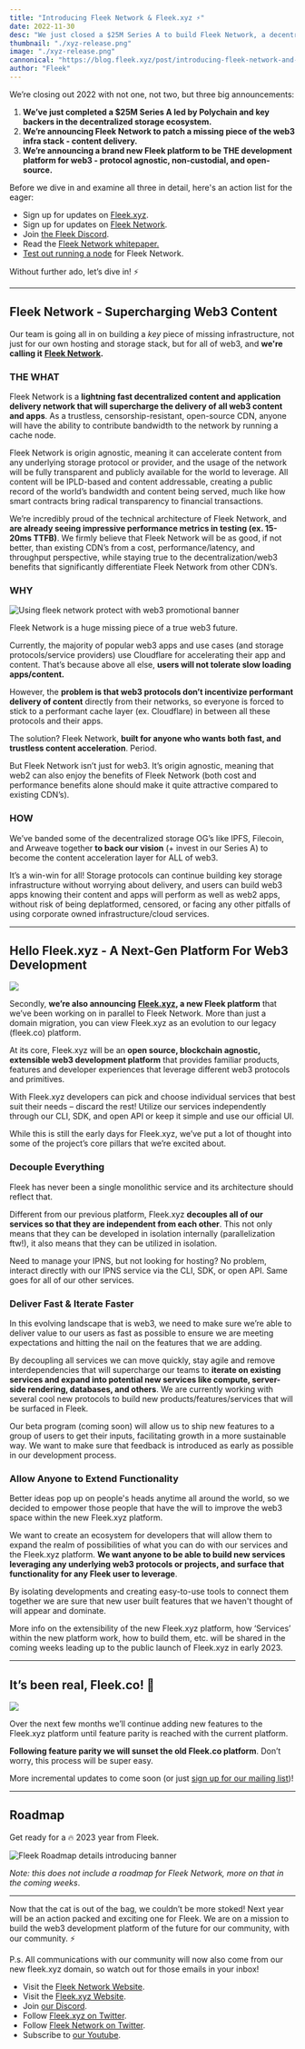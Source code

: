 ```yaml
---
title: "Introducing Fleek Network & Fleek.xyz ⚡️"
date: 2022-11-30
desc: "We just closed a $25M Series A to build Fleek Network, a decentralized CDN, and Fleek.xyz, the web3 dev platform of the future."
thumbnail: "./xyz-release.png"
image: "./xyz-release.png"
cannonical: "https://blog.fleek.xyz/post/introducing-fleek-network-and-fleek-xyz/"
author: "Fleek"
---
```


We’re closing out 2022 with not one, not two, but three big announcements:

1. **We’ve just completed a $25M Series A led by Polychain and key backers in the decentralized storage ecosystem.**
2. **We’re announcing Fleek Network to patch a missing piece of the web3 infra stack - content delivery.**
3. **We’re announcing a brand new Fleek platform to be THE development platform for web3 - protocol agnostic, non-custodial, and open-source.**

Before we dive in and examine all three in detail, here's an action list for the eager:

* Sign up for updates on [Fleek.xyz](https://fleek.xyz).
* Sign up for updates on [Fleek Network](https://fleek.network).
* Join [the Fleek Discord](https://discord.gg/fleek).
* Read the [Fleek Network whitepaper.](https://fleek.network/fleek-network.pdf?202212011428)
* [Test out running a node](https://blog.fleek.co/posts/fleek-network-getting-started-guide) for Fleek Network.

Without further ado, let’s dive in! ⚡️

***

## Fleek Network - Supercharging Web3 Content

Our team is going all in on building a _key_ piece of missing infrastructure, not just for our own hosting and storage stack, but for all of web3, and **we're calling it** [**Fleek Network**](https://fleek.network)**.**

### THE WHAT

Fleek Network is a **lightning fast decentralized content and application delivery network that will supercharge the delivery of all web3 content and apps**. As a trustless, censorship-resistant, open-source CDN, anyone will have the ability to contribute bandwidth to the network by running a cache node.

Fleek Network is origin agnostic, meaning it can accelerate content from any underlying storage protocol or provider, and the usage of the network will be fully transparent and publicly available for the world to leverage. All content will be IPLD-based and content addressable, creating a public record of the world’s bandwidth and content being served, much like how smart contracts bring radical transparency to financial transactions.

We’re incredibly proud of the technical architecture of Fleek Network, and **are already seeing impressive performance metrics in testing (ex. 15-20ms TTFB)**. We firmly believe that Fleek Network will be as good, if not better, than existing CDN’s from a cost, performance/latency, and throughput perspective, while staying true to the decentralization/web3 benefits that significantly differentiate Fleek Network from other CDN’s.

### WHY

![Using fleek network protect with web3 promotional banner](https://storageapi.fleek.co/fleek-team-bucket/Blogs/FN-soldier-meme.jpeg)

Fleek Network is a huge missing piece of a true web3 future.

Currently, the majority of popular web3 apps and use cases (and storage protocols/service providers) use Cloudflare for accelerating their app and content. That’s because above all else, **users will not tolerate slow loading apps/content.**

However, the **problem is that web3 protocols don’t incentivize performant delivery of content** directly from their networks, so everyone is forced to stick to a performant cache layer (ex. Cloudflare) in between all these protocols and their apps.

The solution? Fleek Network, **built for anyone who wants both fast, and trustless content acceleration**. Period.

But Fleek Network isn’t just for web3. It’s origin agnostic, meaning that web2 can also enjoy the benefits of Fleek Network (both cost and performance benefits alone should make it quite attractive compared to existing CDN’s).

### HOW

We’ve banded some of the decentralized storage OG’s like IPFS, Filecoin, and Arweave together **to back our vision** (+ invest in our Series A) to become the content acceleration layer for ALL of web3.

It’s a win-win for all! Storage protocols can continue building key storage infrastructure without worrying about delivery, and users can build web3 apps knowing their content and apps will perform as well as web2 apps, without risk of being deplatformed, censored, or facing any other pitfalls of using corporate owned infrastructure/cloud services.

***

## Hello Fleek.xyz - A Next-Gen Platform For Web3 Development

![](https://storageapi.fleek.co/fleek-team-bucket/Blogs/fleek-raise-nap-dyn.gif)

Secondly, **we’re also announcing** [**Fleek.xyz**](https://fleek.xyz)**, a new Fleek platform** that we’ve been working on in parallel to Fleek Network. More than just a domain migration, you can view Fleek.xyz as an evolution to our legacy (fleek.co) platform.

At its core, Fleek.xyz will be an **open source, blockchain agnostic, extensible web3 development platform** that provides familiar products, features and developer experiences that leverage different web3 protocols and primitives.

With Fleek.xyz developers can pick and choose individual services that best suit their needs – discard the rest! Utilize our services independently through our CLI, SDK, and open API or keep it simple and use our official UI.

While this is still the early days for Fleek.xyz, we’ve put a lot of thought into some of the project’s core pillars that we’re excited about.

### Decouple Everything

Fleek has never been a single monolithic service and its architecture should reflect that.

Different from our previous platform, Fleek.xyz **decouples all of our services so that they are independent from each other**. This not only means that they can be developed in isolation internally (parallelization ftw!), it also means that they can be utilized in isolation.

Need to manage your IPNS, but not looking for hosting? No problem, interact directly with our IPNS service via the CLI, SDK, or open API. Same goes for all of our other services.

### Deliver Fast & Iterate Faster

In this evolving landscape that is web3, we need to make sure we’re able to deliver value to our users as fast as possible to ensure we are meeting expectations and hitting the nail on the features that we are adding.

By decoupling all services we can move quickly, stay agile and remove interdependencies that will supercharge our teams to **iterate on existing services and expand into potential new services like compute, server-side rendering, databases, and others**. We are currently working with several cool new protocols to build new products/features/services that will be surfaced in Fleek.

Our beta program (coming soon) will allow us to ship new features to a group of users to get their inputs, facilitating growth in a more sustainable way. We want to make sure that feedback is introduced as early as possible in our development process.

### Allow Anyone to Extend Functionality

Better ideas pop up on people's heads anytime all around the world, so we decided to empower those people that have the will to improve the web3 space within the new Fleek.xyz platform.

We want to create an ecosystem for developers that will allow them to expand the realm of possibilities of what you can do with our services and the Fleek.xyz platform. **We want anyone to be able to build new services leveraging any underlying web3 protocols or projects, and surface that functionality for any Fleek user to leverage**.

By isolating developments and creating easy-to-use tools to connect them together we are sure that new user built features that we haven't thought of will appear and dominate.

More info on the extensibility of the new Fleek.xyz platform, how ‘Services’ within the new platform work, how to build them, etc. will be shared in the coming weeks leading up to the public launch of Fleek.xyz in early 2023.

***

## It’s been real, Fleek.co! 👋

![](https://storageapi.fleek.co/fleek-team-bucket/Blogs/fleek-raise-wood-bye.gif)

Over the next few months we’ll continue adding new features to the Fleek.xyz platform until feature parity is reached with the current platform.

**Following feature parity we will sunset the old Fleek.co platform**. Don’t worry, this process will be super easy.

More incremental updates to come soon (or just [sign up for our mailing list](https://fleek.xyz))!

***

## Roadmap

Get ready for a 🔥 2023 year from Fleek.

![Fleek Roadmap details introducing banner](https://storageapi.fleek.co/fleek-team-bucket/Blogs/Fleek-Roadmap.png)

_Note: this does not include a roadmap for Fleek Network, more on that in the coming weeks_.

***

Now that the cat is out of the bag, we couldn’t be more stoked! Next year will be an action packed and exciting one for Fleek. We are on a mission to build the web3 development platform of the future for our community, with our community. ⚡️

P.s. All communications with our community will now also come from our new fleek.xyz domain, so watch out for those emails in your inbox!

* Visit the [Fleek Network Website](https://fleek.network).
* Visit the [Fleek.xyz Website](https://fleek.xyz).
* Join [our Discord](https://discord.gg/fleek).
* Follow [Fleek.xyz on Twitter](https://twitter.com/fleekxyz).
* Follow [Fleek Network on Twitter](https://twitter.com/fleek_net).
* Subscribe to [our Youtube](https://www.youtube.com/FleekHQ).
